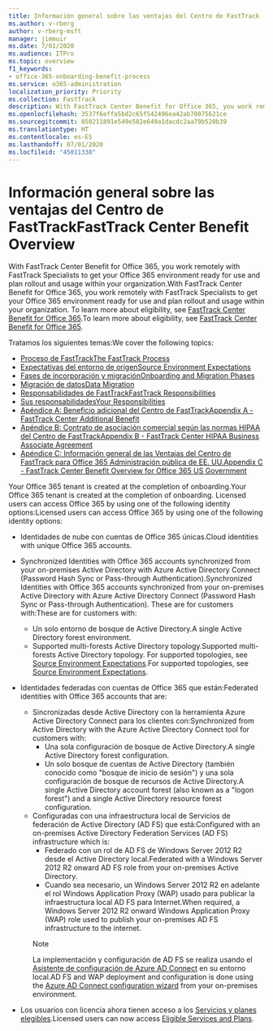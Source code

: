 ```yaml
---
title: Información general sobre las ventajas del Centro de FastTrack
ms.author: v-rberg
author: v-rberg-msft
manager: jimmuir
ms.date: 7/01/2020
ms.audience: ITPro
ms.topic: overview
f1_keywords:
- office-365-onboarding-benefit-process
ms.service: o365-administration
localization_priority: Priority
ms.collection: FastTrack
description: With FastTrack Center Benefit for Office 365, you work remotely with FastTrack Specialists to get your Office 365 environment ready for use and plan rollout and usage within your organization. To learn more about eligibility, see FastTrack Center Benefit for Office 365.
ms.openlocfilehash: 3537f6effa5bd2c65f542496ea42ab70075621ce
ms.sourcegitcommit: 850211891e549e582e649a1dacdc2aa79b520b39
ms.translationtype: HT
ms.contentlocale: es-ES
ms.lasthandoff: 07/01/2020
ms.locfileid: "45011338"
---
```

# <a name="fasttrack-center-benefit-overview"></a><span data-ttu-id="1f68b-104">Información general sobre las ventajas del Centro de FastTrack</span><span class="sxs-lookup"><span data-stu-id="1f68b-104">FastTrack Center Benefit Overview</span></span>

<span data-ttu-id="1f68b-105">With FastTrack Center Benefit for Office 365, you work remotely with FastTrack Specialists to get your Office 365 environment ready for use and plan rollout and usage within your organization.</span><span class="sxs-lookup"><span data-stu-id="1f68b-105">With FastTrack Center Benefit for Office 365, you work remotely with FastTrack Specialists to get your Office 365 environment ready for use and plan rollout and usage within your organization.</span></span> <span data-ttu-id="1f68b-106">To learn more about eligibility, see [FastTrack Center Benefit for Office 365](O365-fasttrack-benefit-for-office-365.md).</span><span class="sxs-lookup"><span data-stu-id="1f68b-106">To learn more about eligibility, see [FastTrack Center Benefit for Office 365](O365-fasttrack-benefit-for-office-365.md).</span></span>
  
<span data-ttu-id="1f68b-107">Tratamos los siguientes temas:</span><span class="sxs-lookup"><span data-stu-id="1f68b-107">We cover the following topics:</span></span>
- [<span data-ttu-id="1f68b-108">Proceso de FastTrack</span><span class="sxs-lookup"><span data-stu-id="1f68b-108">The FastTrack Process</span></span>](O365-fasttrack-process.md) 
- [<span data-ttu-id="1f68b-109">Expectativas del entorno de origen</span><span class="sxs-lookup"><span data-stu-id="1f68b-109">Source Environment Expectations</span></span>](O365-source-environment-expectations.md)
- [<span data-ttu-id="1f68b-110">Fases de incorporación y migración</span><span class="sxs-lookup"><span data-stu-id="1f68b-110">Onboarding and Migration Phases</span></span>](O365-onboarding-and-migration.md)
- [<span data-ttu-id="1f68b-111">Migración de datos</span><span class="sxs-lookup"><span data-stu-id="1f68b-111">Data Migration</span></span>](O365-data-migration.md)
- [<span data-ttu-id="1f68b-112">Responsabilidades de FastTrack</span><span class="sxs-lookup"><span data-stu-id="1f68b-112">FastTrack Responsibilities</span></span>](O365-fasttrack-responsibilities.md)
- [<span data-ttu-id="1f68b-113">Sus responsabilidades</span><span class="sxs-lookup"><span data-stu-id="1f68b-113">Your Responsibilities</span></span>](O365-your-responsibilities.md) 
- [<span data-ttu-id="1f68b-114">Apéndice A: Beneficio adicional del Centro de FastTrack</span><span class="sxs-lookup"><span data-stu-id="1f68b-114">Appendix A - FastTrack Center Additional Benefit</span></span>](O365-fasttrack-additional-benefits.md)
- [<span data-ttu-id="1f68b-115">Apéndice B: Contrato de asociación comercial según las normas HIPAA del Centro de FastTrack</span><span class="sxs-lookup"><span data-stu-id="1f68b-115">Appendix B - FastTrack Center HIPAA Business Associate Agreement</span></span>](O365-hipaa-business-associate-agreement.md)
- [<span data-ttu-id="1f68b-116">Apéndice C: Información general de las Ventajas del Centro de FastTrack para Office 365 Administración pública de EE. UU.</span><span class="sxs-lookup"><span data-stu-id="1f68b-116">Appendix C - FastTrack Center Benefit Overview for Office 365 US Government</span></span>](US-Gov-appendix-overview.md)
    
<span data-ttu-id="1f68b-117">Your Office 365 tenant is created at the completion of onboarding.</span><span class="sxs-lookup"><span data-stu-id="1f68b-117">Your Office 365 tenant is created at the completion of onboarding.</span></span> <span data-ttu-id="1f68b-118">Licensed users can access Office 365 by using one of the following identity options:</span><span class="sxs-lookup"><span data-stu-id="1f68b-118">Licensed users can access Office 365 by using one of the following identity options:</span></span>
- <span data-ttu-id="1f68b-119">Identidades de nube con cuentas de Office 365 únicas.</span><span class="sxs-lookup"><span data-stu-id="1f68b-119">Cloud identities with unique Office 365 accounts.</span></span>
- <span data-ttu-id="1f68b-120">Synchronized Identities with Office 365 accounts synchronized from your on-premises Active Directory with Azure Active Directory Connect (Password Hash Sync or Pass-through Authentication).</span><span class="sxs-lookup"><span data-stu-id="1f68b-120">Synchronized Identities with Office 365 accounts synchronized from your on-premises Active Directory with Azure Active Directory Connect (Password Hash Sync or Pass-through Authentication).</span></span> <span data-ttu-id="1f68b-121">These are for customers with:</span><span class="sxs-lookup"><span data-stu-id="1f68b-121">These are for customers with:</span></span>
  - <span data-ttu-id="1f68b-122">Un solo entorno de bosque de Active Directory.</span><span class="sxs-lookup"><span data-stu-id="1f68b-122">A single Active Directory forest environment.</span></span>
  - <span data-ttu-id="1f68b-123">Supported multi-forests Active Directory topology.</span><span class="sxs-lookup"><span data-stu-id="1f68b-123">Supported multi-forests Active Directory topology.</span></span> <span data-ttu-id="1f68b-124">For supported topologies, see [Source Environment Expectations](O365-source-environment-expectations.md).</span><span class="sxs-lookup"><span data-stu-id="1f68b-124">For supported topologies, see [Source Environment Expectations](O365-source-environment-expectations.md).</span></span>
- <span data-ttu-id="1f68b-125">Identidades federadas con cuentas de Office 365 que están:</span><span class="sxs-lookup"><span data-stu-id="1f68b-125">Federated identities with Office 365 accounts that are:</span></span>
  - <span data-ttu-id="1f68b-126">Sincronizadas desde Active Directory con la herramienta Azure Active Directory Connect para los clientes con:</span><span class="sxs-lookup"><span data-stu-id="1f68b-126">Synchronized from Active Directory with the Azure Active Directory Connect tool for customers with:</span></span>
      - <span data-ttu-id="1f68b-127">Una sola configuración de bosque de Active Directory.</span><span class="sxs-lookup"><span data-stu-id="1f68b-127">A single Active Directory forest configuration.</span></span>
      - <span data-ttu-id="1f68b-128">Un solo bosque de cuentas de Active Directory (también conocido como "bosque de inicio de sesión") y una sola configuración de bosque de recursos de Active Directory.</span><span class="sxs-lookup"><span data-stu-id="1f68b-128">A single Active Directory account forest (also known as a "logon forest") and a single Active Directory resource forest configuration.</span></span>
  - <span data-ttu-id="1f68b-129">Configuradas con una infraestructura local de Servicios de federación de Active Directory (AD FS) que está:</span><span class="sxs-lookup"><span data-stu-id="1f68b-129">Configured with an on-premises Active Directory Federation Services (AD FS) infrastructure which is:</span></span>
      - <span data-ttu-id="1f68b-130">Federado con un rol de AD FS de Windows Server 2012 R2 desde el Active Directory local.</span><span class="sxs-lookup"><span data-stu-id="1f68b-130">Federated with a Windows Server 2012 R2 onward AD FS role from your on-premises Active Directory.</span></span>
      - <span data-ttu-id="1f68b-131">Cuando sea necesario, un Windows Server 2012 R2 en adelante el rol Windows Application Proxy (WAP) usado para publicar la infraestructura local AD FS para Internet.</span><span class="sxs-lookup"><span data-stu-id="1f68b-131">When required, a Windows Server 2012 R2 onward Windows Application Proxy (WAP) role used to publish your on-premises AD FS infrastructure to the internet.</span></span>
    > [!NOTE]
    > <span data-ttu-id="1f68b-132">La implementación y configuración de AD FS se realiza usando el [Asistente de configuración de Azure AD Connect](https://go.microsoft.com/fwlink/?linkid=844794) en su entorno local.</span><span class="sxs-lookup"><span data-stu-id="1f68b-132">AD FS and WAP deployment and configuration is done using the [Azure AD Connect configuration wizard](https://go.microsoft.com/fwlink/?linkid=844794) from your on-premises environment.</span></span> 
  
- <span data-ttu-id="1f68b-133">Los usuarios con licencia ahora tienen acceso a los [Servicios y planes elegibles](M365-eligible-services-and-plans.md).</span><span class="sxs-lookup"><span data-stu-id="1f68b-133">Licensed users can now access [Eligible Services and Plans](M365-eligible-services-and-plans.md).</span></span>

